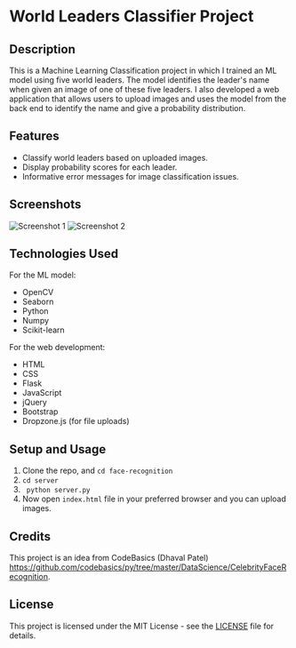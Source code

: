 # World Leaders Classifier Project

## Description
This is a Machine Learning Classification project in which I trained an ML model using five world leaders.
The model identifies the leader's name when given an image of one of these five leaders. 
I also developed a web application that allows users to upload images and uses the model from the back end to identify the name and give a probability distribution.

## Features
- Classify world leaders based on uploaded images.
- Display probability scores for each leader.
- Informative error messages for image classification issues.

## Screenshots
![Screenshot 1](https://github.com/dhruvraj508/face-recognition/assets/64192503/ee2bc099-621c-4e6c-8e24-4dc975879c18)
![Screenshot 2](https://github.com/dhruvraj508/face-recognition/assets/64192503/00763aba-d1fe-45bd-9e5e-7013738a5183)

## Technologies Used
For the ML model:
- OpenCV
- Seaborn
- Python
- Numpy
- Scikit-learn

For the web development:
- HTML
- CSS
- Flask
- JavaScript
- jQuery
- Bootstrap
- Dropzone.js (for file uploads)

## Setup and Usage
1. Clone the repo, and ```cd face-recognition```
2. ```cd server```
3. ``` python server.py```
4. Now open `index.html` file in your preferred browser and you can upload images.

## Credits
This project is an idea from CodeBasics (Dhaval Patel)
https://github.com/codebasics/py/tree/master/DataScience/CelebrityFaceRecognition. 

## License
This project is licensed under the MIT License - see the [LICENSE](LICENSE) file for details.



